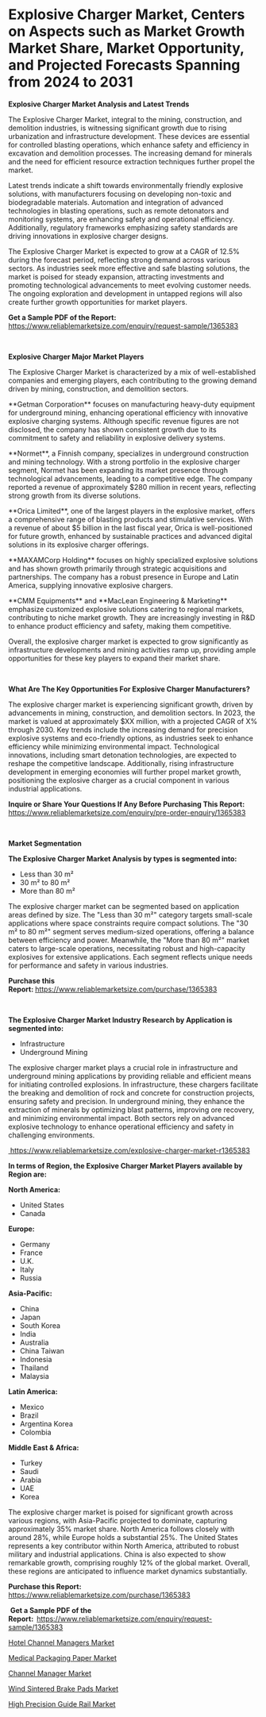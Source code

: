 <p><h1>Explosive Charger Market, Centers on Aspects such as Market Growth Market Share, Market Opportunity, and Projected Forecasts Spanning from 2024 to 2031</h1></p><p><strong>Explosive Charger Market Analysis and Latest Trends</strong></p>
<p><p>The Explosive Charger Market, integral to the mining, construction, and demolition industries, is witnessing significant growth due to rising urbanization and infrastructure development. These devices are essential for controlled blasting operations, which enhance safety and efficiency in excavation and demolition processes. The increasing demand for minerals and the need for efficient resource extraction techniques further propel the market.</p><p>Latest trends indicate a shift towards environmentally friendly explosive solutions, with manufacturers focusing on developing non-toxic and biodegradable materials. Automation and integration of advanced technologies in blasting operations, such as remote detonators and monitoring systems, are enhancing safety and operational efficiency. Additionally, regulatory frameworks emphasizing safety standards are driving innovations in explosive charger designs.</p><p>The Explosive Charger Market is expected to grow at a CAGR of 12.5% during the forecast period, reflecting strong demand across various sectors. As industries seek more effective and safe blasting solutions, the market is poised for steady expansion, attracting investments and promoting technological advancements to meet evolving customer needs. The ongoing exploration and development in untapped regions will also create further growth opportunities for market players.</p></p>
<p><strong>Get a Sample PDF of the Report:&nbsp;</strong> <a href="https://www.reliablemarketsize.com/enquiry/request-sample/1365383?utm_campaign=1845&utm_medium=2&utm_source=Github&utm_content=ia&utm_term=06122024&utm_id=explosive-charger">https://www.reliablemarketsize.com/enquiry/request-sample/1365383</a></p>
<p>&nbsp;</p>
<p><strong>Explosive Charger Major Market Players</strong></p>
<p><p>The Explosive Charger Market is characterized by a mix of well-established companies and emerging players, each contributing to the growing demand driven by mining, construction, and demolition sectors.</p><p>**Getman Corporation** focuses on manufacturing heavy-duty equipment for underground mining, enhancing operational efficiency with innovative explosive charging systems. Although specific revenue figures are not disclosed, the company has shown consistent growth due to its commitment to safety and reliability in explosive delivery systems.</p><p>**Normet**, a Finnish company, specializes in underground construction and mining technology. With a strong portfolio in the explosive charger segment, Normet has been expanding its market presence through technological advancements, leading to a competitive edge. The company reported a revenue of approximately $280 million in recent years, reflecting strong growth from its diverse solutions.</p><p>**Orica Limited**, one of the largest players in the explosive market, offers a comprehensive range of blasting products and stimulative services. With a revenue of about $5 billion in the last fiscal year, Orica is well-positioned for future growth, enhanced by sustainable practices and advanced digital solutions in its explosive charger offerings.</p><p>**MAXAMCorp Holding** focuses on highly specialized explosive solutions and has shown growth primarily through strategic acquisitions and partnerships. The company has a robust presence in Europe and Latin America, supplying innovative explosive chargers.</p><p>**CMM Equipments** and **MacLean Engineering & Marketing** emphasize customized explosive solutions catering to regional markets, contributing to niche market growth. They are increasingly investing in R&D to enhance product efficiency and safety, making them competitive.</p><p>Overall, the explosive charger market is expected to grow significantly as infrastructure developments and mining activities ramp up, providing ample opportunities for these key players to expand their market share.</p></p>
<p>&nbsp;</p>
<p><strong>What Are The Key Opportunities For Explosive Charger Manufacturers?</strong></p>
<p><p>The explosive charger market is experiencing significant growth, driven by advancements in mining, construction, and demolition sectors. In 2023, the market is valued at approximately $XX million, with a projected CAGR of X% through 2030. Key trends include the increasing demand for precision explosive systems and eco-friendly options, as industries seek to enhance efficiency while minimizing environmental impact. Technological innovations, including smart detonation technologies, are expected to reshape the competitive landscape. Additionally, rising infrastructure development in emerging economies will further propel market growth, positioning the explosive charger as a crucial component in various industrial applications.</p></p>
<p><strong>Inquire or Share Your Questions If Any Before Purchasing This Report:</strong> <a href="https://www.reliablemarketsize.com/enquiry/pre-order-enquiry/1365383?utm_campaign=1845&utm_medium=2&utm_source=Github&utm_content=ia&utm_term=06122024&utm_id=explosive-charger">https://www.reliablemarketsize.com/enquiry/pre-order-enquiry/1365383</a></p>
<p>&nbsp;</p>
<p><strong>Market Segmentation</strong></p>
<p><strong>The Explosive Charger Market Analysis by types is segmented into:</strong></p>
<p><ul><li>Less than 30 m²</li><li>30 m² to 80 m²</li><li>More than 80 m²</li></ul></p>
<p><p>The explosive charger market can be segmented based on application areas defined by size. The "Less than 30 m²" category targets small-scale applications where space constraints require compact solutions. The "30 m² to 80 m²" segment serves medium-sized operations, offering a balance between efficiency and power. Meanwhile, the "More than 80 m²" market caters to large-scale operations, necessitating robust and high-capacity explosives for extensive applications. Each segment reflects unique needs for performance and safety in various industries.</p></p>
<p><strong>Purchase this Report:&nbsp;</strong><a href="https://www.reliablemarketsize.com/purchase/1365383?utm_campaign=1845&utm_medium=2&utm_source=Github&utm_content=ia&utm_term=06122024&utm_id=explosive-charger">https://www.reliablemarketsize.com/purchase/1365383</a></p>
<p>&nbsp;</p>
<p><strong>The Explosive Charger Market Industry Research by Application is segmented into:</strong></p>
<p><ul><li>Infrastructure</li><li>Underground Mining</li></ul></p>
<p><p>The explosive charger market plays a crucial role in infrastructure and underground mining applications by providing reliable and efficient means for initiating controlled explosions. In infrastructure, these chargers facilitate the breaking and demolition of rock and concrete for construction projects, ensuring safety and precision. In underground mining, they enhance the extraction of minerals by optimizing blast patterns, improving ore recovery, and minimizing environmental impact. Both sectors rely on advanced explosive technology to enhance operational efficiency and safety in challenging environments.</p></p>
<p><a href="https://www.reliablemarketsize.com/explosive-charger-market-r1365383?utm_campaign=1845&utm_medium=2&utm_source=Github&utm_content=ia&utm_term=06122024&utm_id=explosive-charger">&nbsp;https://www.reliablemarketsize.com/explosive-charger-market-r1365383</a></p>
<p><strong>In terms of Region, the Explosive Charger Market Players available by Region are:</strong></p>
<p>
    <p> <strong> North America: </strong>
        <ul>
            <li>United States</li>
            <li>Canada</li>
        </ul>
        </p> 
    <p> <strong> Europe: </strong>
        <ul>
            <li>Germany</li>
            <li>France</li>
            <li>U.K.</li>
            <li>Italy</li>
            <li>Russia</li>
        </ul>
        </p> 
    <p> <strong> Asia-Pacific: </strong>
        <ul>
            <li>China</li>
            <li>Japan</li>
            <li>South Korea</li>
            <li>India</li>
            <li>Australia</li>
            <li>China Taiwan</li>
            <li>Indonesia</li>
            <li>Thailand</li>
            <li>Malaysia</li>
        </ul>
        </p> 
    <p> <strong> Latin America: </strong>
        <ul>
            <li>Mexico</li>
            <li>Brazil</li>
            <li>Argentina Korea</li>
            <li>Colombia</li>
        </ul>
        </p> 
    <p> <strong> Middle East & Africa: </strong>
        <ul>
            <li>Turkey</li>
            <li>Saudi</li>
            <li>Arabia</li>
            <li>UAE</li>
            <li>Korea</li>
        </ul>
    </p>
    </p>
<p><p>The explosive charger market is poised for significant growth across various regions, with Asia-Pacific projected to dominate, capturing approximately 35% market share. North America follows closely with around 28%, while Europe holds a substantial 25%. The United States represents a key contributor within North America, attributed to robust military and industrial applications. China is also expected to show remarkable growth, comprising roughly 12% of the global market. Overall, these regions are anticipated to influence market dynamics substantially.</p></p>
<p><strong>Purchase this Report: </strong><a href="https://www.reliablemarketsize.com/purchase/1365383?utm_campaign=1845&utm_medium=2&utm_source=Github&utm_content=ia&utm_term=06122024&utm_id=explosive-charger">https://www.reliablemarketsize.com/purchase/1365383</a></p>
<p>&nbsp;<strong>Get a Sample PDF of the Report:&nbsp;&nbsp;</strong><a href="https://www.reliablemarketsize.com/enquiry/request-sample/1365383?utm_campaign=1845&utm_medium=2&utm_source=Github&utm_content=ia&utm_term=06122024&utm_id=explosive-charger">https://www.reliablemarketsize.com/enquiry/request-sample/1365383</a></p>
<p><strong></strong></p>
<p><p><a href="https://www.linkedin.com/pulse/forecasting-hotel-channel-managers-market-119-cagr-growth-projections-pmmve?utm_campaign=1845&utm_medium=2&utm_source=Github&utm_content=ia&utm_term=06122024&utm_id=explosive-charger">Hotel Channel Managers Market</a></p><p><a href="https://github.com/RickHolmes3/Market-Research-Report-List-7/blob/main/medical-packaging-paper-market.md?utm_campaign=1845&utm_medium=2&utm_source=Github&utm_content=ia&utm_term=06122024&utm_id=explosive-charger">Medical Packaging Paper Market</a></p><p><a href="https://www.linkedin.com/pulse/channel-manager-market-projected-cagr-114-from-2024-2031-zkbwf?utm_campaign=1845&utm_medium=2&utm_source=Github&utm_content=ia&utm_term=06122024&utm_id=explosive-charger">Channel Manager Market</a></p><p><a href="https://issuu.com/reportprime-2/docs/wind-sintered-brake-pads-market-size-2030.pptx?utm_campaign=1845&utm_medium=2&utm_source=Github&utm_content=ia&utm_term=06122024&utm_id=explosive-charger">Wind Sintered Brake Pads Market</a></p><p><a href="https://issuu.com/reportprime-2/docs/high-precision-guide-rail-market-size-2030.pptx?utm_campaign=1845&utm_medium=2&utm_source=Github&utm_content=ia&utm_term=06122024&utm_id=explosive-charger">High Precision Guide Rail Market</a></p></p>